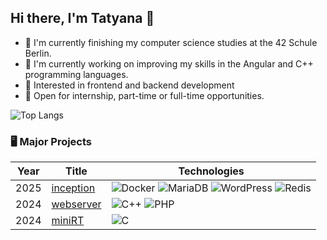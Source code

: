 ## Hi there, I'm Tatyana 👋

- 🔭 I'm currently finishing my computer science studies at the 42 Schule Berlin.
- 🌱 I'm currently working on improving my skills in the Angular and C++ programming languages.
- 👯 Interested in frontend and backend development
- 💬 Open for internship, part-time or full-time opportunities.


![Top Langs](https://github-readme-stats-eta-ochre-83.vercel.app/api/top-langs/?username=1LisaW&langs_count=14&hide=Roff&exclude_repo=repo1,repo2&layout=compact)
<!--
![Top Langs](https://github-readme-stats.vercel.app/api/top-langs/?username=1LisaW&langs_count=14&layout=compact)
-->

### 🖥️ Major Projects
<!-- table -->
<!-- https://github.com/simple-icons/simple-icons/blob/develop/slugs.md -->
| Year | Title                                    | Technologies                           |
|------|------------------------------------------|----------------------------------------|
| 2025 | [inception](https://github.com/1LisaW/inception) | ![Docker](https://img.shields.io/badge/Docker-2496ED?logo=docker&logoColor=fff) ![MariaDB](https://img.shields.io/badge/MariaDB-003545?logo=mariadb&logoColor=white) ![WordPress](https://img.shields.io/badge/WordPress-%2321759B.svg?logo=wordpress&logoColor=white) ![Redis](https://img.shields.io/badge/Redis-%23DD0031.svg?logo=redis&logoColor=white) |
| 2024 | [webserver](https://github.com/1LisaW/webserver) | ![C++](https://img.shields.io/badge/C++-%2300599C.svg?logo=c%2B%2B&logoColor=white) ![PHP](https://img.shields.io/badge/php-%23777BB4.svg?&logo=php&logoColor=white) |
| 2024 | [miniRT](https://github.com/1LisaW/miniRT) | ![C](https://img.shields.io/badge/C-00599C?logo=c&logoColor=white) |
